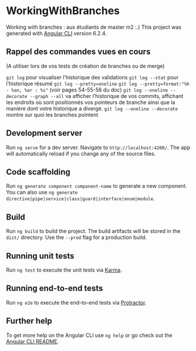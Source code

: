# WorkingWithBranches

Working with branches : aux étudiants de master m2 :.)
This project was generated with [Angular CLI](https://github.com/angular/angular-cli) version 6.2.4.

## Rappel des commandes vues en cours

(A utiliser lors de vos tests de création de branches ou de merge)

`git log` pour visualiser l'historique des validations
`git log --stat` pour l'historique résumé
`git log --pretty=oneline`
`git log --pretty=format:"%h - %an, %ar : %s"`  (voir pages 54-55-56 du doc)
`git log --oneline --decorate --graph --all` va afficher l’historique de vos commits, affichant les endroits où sont positionnés vos pointeurs de branche ainsi que la manière dont votre historique a divergé.
`git log --oneline --decorate`  montre sur quoi les branches pointent

## Development server

Run `ng serve` for a dev server. Navigate to `http://localhost:4200/`. The app will automatically reload if you change any of the source files.

## Code scaffolding

Run `ng generate component component-name` to generate a new component. You can also use `ng generate directive|pipe|service|class|guard|interface|enum|module`.

## Build

Run `ng build` to build the project. The build artifacts will be stored in the `dist/` directory. Use the `--prod` flag for a production build.

## Running unit tests

Run `ng test` to execute the unit tests via [Karma](https://karma-runner.github.io).

## Running end-to-end tests

Run `ng e2e` to execute the end-to-end tests via [Protractor](http://www.protractortest.org/).

## Further help

To get more help on the Angular CLI use `ng help` or go check out the [Angular CLI README](https://github.com/angular/angular-cli/blob/master/README.md).

